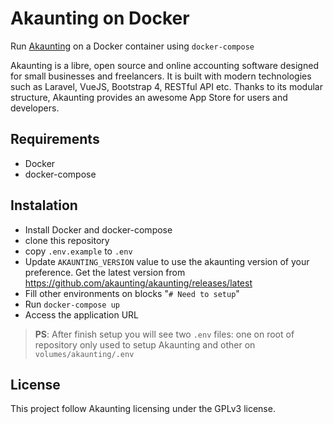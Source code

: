 # Akaunting on Docker

Run [Akaunting](https://github.com/akaunting/akaunting/) on a Docker container using `docker-compose`

Akaunting is a libre, open source and online accounting software designed for small businesses and freelancers. It is built with modern technologies such as Laravel, VueJS, Bootstrap 4, RESTful API etc. Thanks to its modular structure, Akaunting provides an awesome App Store for users and developers.

## Requirements

* Docker
* docker-compose

## Instalation

* Install Docker and docker-compose
* clone this repository
* copy `.env.example` to `.env`
* Update `AKAUNTING_VERSION` value to use the akaunting version of your preference. Get the latest version from https://github.com/akaunting/akaunting/releases/latest
* Fill other environments on blocks "`# Need to setup`"
* Run `docker-compose up`
* Access the application URL

> **PS**: After finish setup you will see two `.env` files: one on root of repository only used to setup Akaunting and other on `volumes/akaunting/.env`

## License

This project follow Akaunting licensing under the GPLv3 license.
